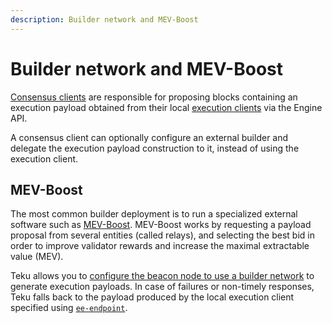 ```yaml
---
description: Builder network and MEV-Boost
---
```


# Builder network and MEV-Boost

[Consensus clients](Merge.md#consensus-clients) are responsible for proposing blocks containing an
execution payload obtained from their local [execution clients](Merge.md#execution-clients) via the
Engine API.

A consensus client can optionally configure an external builder and delegate the execution payload
construction to it, instead of using the execution client.

## MEV-Boost

The most common builder deployment is to run a specialized external software such as [MEV-Boost](https://github.com/flashbots/mev-boost).
MEV-Boost works by requesting a payload proposal from several entities (called relays), and
selecting the best bid in order to improve validator rewards and increase the maximal extractable
value (MEV).

Teku allows you to [configure the beacon node to use a builder network](../HowTo/Configure/Builder-Network.md)
to generate execution payloads.
In case of failures or non-timely responses, Teku falls back to the payload produced by the local
execution client specified using [`ee-endpoint`](../Reference/CLI/CLI-Syntax.md#ee-endpoint).
